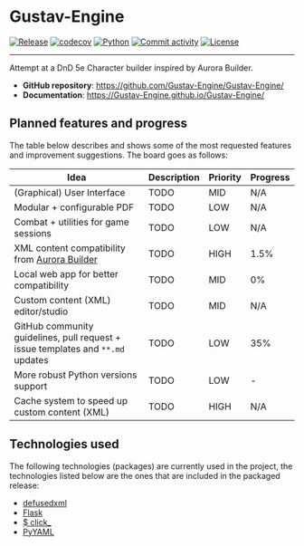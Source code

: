 <!--
   Copyright [2024] [GustavoSchip]

   Licensed under the Apache License, Version 2.0 (the "License");
   you may not use this file except in compliance with the License.
   You may obtain a copy of the License at

       http://www.apache.org/licenses/LICENSE-2.0

   Unless required by applicable law or agreed to in writing, software
   distributed under the License is distributed on an "AS IS" BASIS,
   WITHOUT WARRANTIES OR CONDITIONS OF ANY KIND, either express or implied.
   See the License for the specific language governing permissions and
   limitations under the License.
-->

# Gustav-Engine

[![Release](https://img.shields.io/github/v/release/Gustav-Engine/Gustav-Engine)](https://img.shields.io/github/v/release/Gustav-Engine/Gustav-Engine)
[![codecov](https://codecov.io/gh/Gustav-Engine/Gustav-Engine/branch/main/graph/badge.svg)](https://codecov.io/gh/Gustav-Engine/Gustav-Engine)
[![Python](https://img.shields.io/badge/Python-v3.11-blue)](https://www.python.org/downloads/release/python-311/)
[![Commit activity](https://img.shields.io/github/commit-activity/m/Gustav-Engine/Gustav-Engine)](https://img.shields.io/github/commit-activity/m/Gustav-Engine/Gustav-Engine)
[![License](https://img.shields.io/github/license/Gustav-Engine/Gustav-Engine)](https://img.shields.io/github/license/Gustav-Engine/Gustav-Engine)

---

Attempt at a DnD 5e Character builder inspired by Aurora Builder.

- **GitHub repository**: <https://github.com/Gustav-Engine/Gustav-Engine/>
- **Documentation**: <https://Gustav-Engine.github.io/Gustav-Engine/>

## Planned features and progress

The table below describes and shows some of the most requested features and improvement suggestions. The board goes as
follows:

| Idea                                                                                      | Description | Priority | Progress |
| ----------------------------------------------------------------------------------------- | ----------- | -------- | -------- |
| (Graphical) User Interface                                                                | TODO        | MID      | N/A      |
| Modular + configurable PDF                                                                | TODO        | LOW      | N/A      |
| Combat + utilities for game sessions                                                      | TODO        | LOW      | N/A      |
| XML content compatibility from [Aurora Builder](https://aurorabuilder.com/documentation/) | TODO        | HIGH     | 1.5%     |
| Local web app for better compatibility                                                    | TODO        | MID      | 0%       |
| Custom content (XML) editor/studio                                                        | TODO        | MID      | N/A      |
| GitHub community guidelines, pull request + issue templates and `**.md` updates           | TODO        | LOW      | 35%      |
| More robust Python versions support                                                       | TODO        | LOW      | -        |
| Cache system to speed up custom content (XML)                                             | TODO        | HIGH     | N/A      |

## Technologies used

The following technologies (packages) are currently used in the project, the technologies listed below are the ones that
are included in the packaged release:

- [defusedxml](https://github.com/tiran/defusedxml)
- [Flask](https://github.com/pallets/flask)
- [$ click\_](https://github.com/pallets/click)
- [PyYAML](https://github.com/yaml/pyyaml)
